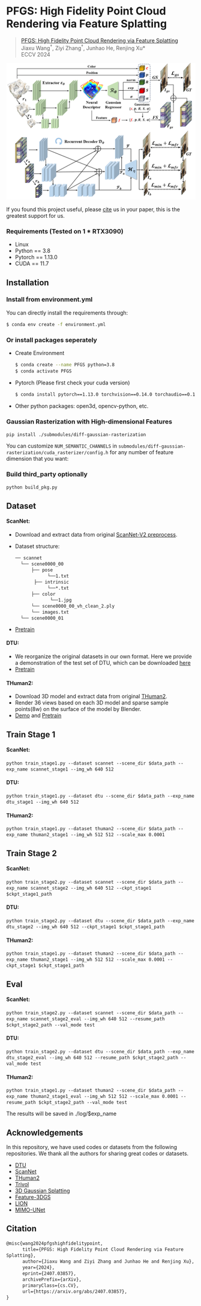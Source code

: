# PFGS: High Fidelity Point Cloud Rendering via Feature Splatting
<!-- ![issues](https://img.shields.io/github/issues/Mercerai/PFGS)
![forks](https://img.shields.io/github/forks/Mercerai/PFGS?style=flat&color=orange)
![stars](https://img.shields.io/github/stars/Mercerai/PFGS?style=flat&color=red) -->

> [PFGS: High Fidelity Point Cloud Rendering via Feature Splatting](https://arxiv.org/abs/2407.03857)       
> Jiaxu Wang<sup>†</sup>, Ziyi Zhang<sup>†</sup>, Junhao He, Renjing Xu*    
> ECCV 2024
> 

 ![framework_img](figs/network.png)


If you found this project useful, please [cite](#citation) us in your paper, this is the greatest support for us.

### Requirements (Tested on 1 * RTX3090)
- Linux
- Python == 3.8
- Pytorch == 1.13.0
- CUDA == 11.7

## Installation

### Install from environment.yml
You can directly install the requirements through:
```sh
$ conda env create -f environment.yml
```

### Or install packages seperately
* Create Environment
    ```sh
    $ conda create --name PFGS python=3.8
    $ conda activate PFGS
    ```

* Pytorch (Please first check your cuda version)
    ```sh
    $ conda install pytorch==1.13.0 torchvision==0.14.0 torchaudio==0.13.0 pytorch-cuda=11.7 -c pytorch -c nvidia
    ```
* Other python packages: open3d, opencv-python, etc.

### Gaussian Rasterization with High-dimensional Features
```shell
pip install ./submodules/diff-gaussian-rasterization
```
You can customize `NUM_SEMANTIC_CHANNELS` in `submodules/diff-gaussian-rasterization/cuda_rasterizer/config.h` for any number of feature dimension that you want: 

### Build third_party optionally
```
python build_pkg.py
```

## Dataset
#### ScanNet:
- Download and extract data from original [ScanNet-V2 preprocess](https://github.com/ScanNet/ScanNet/tree/master/SensReader/python).
  
- Dataset structure:
  ```
  ── scannet
    └── scene0000_00
        ├── pose
              └──1.txt
         ├── intrinsic
              └──*.txt
        ├── color
               └──1.jpg
        └── scene0000_00_vh_clean_2.ply
        └── images.txt
    └── scene0000_01
   ```
- [Pretrain](https://1drv.ms/u/c/747194122a3acf02/EQzE6ue3ZglLsUbfVP8uDk8BJa4C_sfILsqd5fjo5L4Dug?e=eslXip)
#### DTU: 
- We reorganize the original datasets in our own format. Here we provide a demonstration of the test set of DTU, which can be downloaded [here](https://1drv.ms/u/c/747194122a3acf02/EdwjDcTXBwpAmyKqDEqjsZMBiUoxXpJ2o1QCYdt8WmMGOA?e=nvceS7)
- [Pretrain](https://1drv.ms/u/c/747194122a3acf02/EQzE6ue3ZglLsUbfVP8uDk8BJa4C_sfILsqd5fjo5L4Dug?e=eslXip)

#### THuman2:
- Download 3D model and extract data from original [THuman2](https://github.com/ytrock/THuman2.0-Dataset).
- Render 36 views based on each 3D model and sparse sample points(8w) on the surface of the model by Blender.
- [Demo](https://1drv.ms/u/c/747194122a3acf02/EbCeCGAeY7hKgW28xfp3XvUB7snppGkG7dnumzg-eW7lVg?e=fanaHb) and [Pretrain](https://1drv.ms/u/c/747194122a3acf02/EQzE6ue3ZglLsUbfVP8uDk8BJa4C_sfILsqd5fjo5L4Dug?e=eslXip)

## Train Stage 1
#### ScanNet:
```shell
python train_stage1.py --dataset scannet --scene_dir $data_path --exp_name scannet_stage1 --img_wh 640 512
```
#### DTU:
```shell
python train_stage1.py --dataset dtu --scene_dir $data_path --exp_name dtu_stage1 --img_wh 640 512
```
#### THuman2:
```shell
python train_stage1.py --dataset thuman2 --scene_dir $data_path --exp_name thuman2_stage1 --img_wh 512 512 --scale_max 0.0001
```

## Train Stage 2
#### ScanNet:
```shell
python train_stage2.py --dataset scannet --scene_dir $data_path --exp_name scannet_stage2 --img_wh 640 512 --ckpt_stage1 $ckpt_stage1_path
```
#### DTU:
```shell
python train_stage2.py --dataset dtu --scene_dir $data_path --exp_name dtu_stage2 --img_wh 640 512 --ckpt_stage1 $ckpt_stage1_path
```
#### THuman2:
```shell
python train_stage1.py --dataset thuman2 --scene_dir $data_path --exp_name thuman2_stage1 --img_wh 512 512 --scale_max 0.0001 --ckpt_stage1 $ckpt_stage1_path
```

## Eval
#### ScanNet:
```shell
python train_stage2.py --dataset scannet --scene_dir $data_path --exp_name scannet_stage2_eval --img_wh 640 512 --resume_path $ckpt_stage2_path --val_mode test
```
#### DTU:
```shell
python train_stage2.py --dataset dtu --scene_dir $data_path --exp_name dtu_stage2_eval --img_wh 640 512 --resume_path $ckpt_stage2_path --val_mode test
```
#### THuman2:
```shell
python train_stage1.py --dataset thuman2 --scene_dir $data_path --exp_name thuman2_stage1_eval --img_wh 512 512 --scale_max 0.0001 --resume_path $ckpt_stage2_path --val_mode test
```
The results will be saved in ./log/$exp_name

## Acknowledgements
In this repository, we have used codes or datasets from the following repositories. 
We thank all the authors for sharing great codes or datasets.
- [DTU](https://roboimagedata.compute.dtu.dk/?page_id=36)
- [ScanNet](https://github.com/ScanNet/ScanNet)
- [THuman2](https://github.com/ytrock/THuman2.0-Dataset)
- [Trivol](https://github.com/dvlab-research/TriVol)
- [3D Gaussian Splatting](https://repo-sam.inria.fr/fungraph/3d-gaussian-splatting/)
- [Feature-3DGS](https://github.com/ShijieZhou-UCLA/feature-3dgs)
- [LION](https://github.com/nv-tlabs/LION)
- [MIMO-UNet](https://github.com/chosj95/MIMO-UNet)

## Citation
```
@misc{wang2024pfgshighfidelitypoint,
      title={PFGS: High Fidelity Point Cloud Rendering via Feature Splatting}, 
      author={Jiaxu Wang and Ziyi Zhang and Junhao He and Renjing Xu},
      year={2024},
      eprint={2407.03857},
      archivePrefix={arXiv},
      primaryClass={cs.CV},
      url={https://arxiv.org/abs/2407.03857}, 
}
```